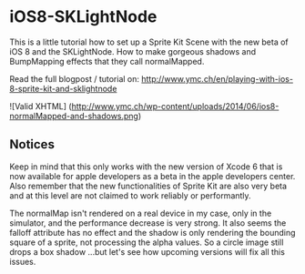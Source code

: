 iOS8-SKLightNode
================

This is a little tutorial how to set up a Sprite Kit Scene with the new beta of iOS 8 and the SKLightNode. How to make gorgeous shadows and BumpMapping effects that they call normalMapped.

Read the full blogpost / tutorial on:
http://www.ymc.ch/en/playing-with-ios-8-sprite-kit-and-sklightnode


![Valid XHTML] (http://www.ymc.ch/wp-content/uploads/2014/06/ios8-normalMapped-and-shadows.png)

## Notices ##
Keep in mind that this only works with the new version of Xcode 6 that is now available for apple developers as a beta in the apple developers center. Also remember that the new functionalities of Sprite Kit are also very beta and at this level are not claimed to work reliably or performantly.

The normalMap isn't rendered on a real device in my case, only in the simulator, and the performance decrease is very strong. 
It also seems the falloff attribute has no effect and the shadow is only rendering the bounding square of a sprite, not processing the alpha values. 
So a circle image still drops a box shadow ...but let's see how upcoming versions will fix all this issues.
